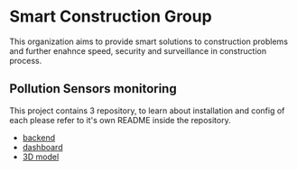 # Smart Construction Group
This organization aims to provide smart solutions to construction problems and further enahnce speed, security and surveillance in construction process.

## Pollution Sensors monitoring
This project contains 3 repository, to learn about installation and config of each please refer to it's own README inside the repository.
* [backend](https://github.com/smart-construction-group/sensor-monitoring-backend)
* [dashboard](https://github.com/smart-construction-group/sensor-monitoring-dashboard)
* [3D model](https://github.com/smart-construction-group/heatmap-3d)

